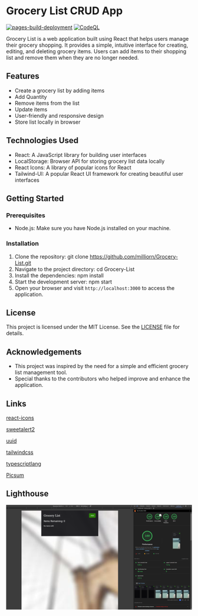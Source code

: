 # Grocery List CRUD App

[![pages-build-deployment](https://github.com/milliorn/Grocery-List/actions/workflows/pages/pages-build-deployment/badge.svg)](https://github.com/milliorn/Grocery-List/actions/workflows/pages/pages-build-deployment)
[![CodeQL](https://github.com/milliorn/Grocery-List/actions/workflows/github-code-scanning/codeql/badge.svg)](https://github.com/milliorn/Grocery-List/actions/workflows/github-code-scanning/codeql)

Grocery List is a web application built using React that helps users manage their grocery shopping. It provides a simple, intuitive interface for creating, editing, and deleting grocery items. Users can add items to their shopping list and remove them when they are no longer needed.

## Features

- Create a grocery list by adding items
- Add Quantity
- Remove items from the list
- Update items
- User-friendly and responsive design
- Store list locally in browser

## Technologies Used

- React: A JavaScript library for building user interfaces
- LocalStorage: Browser API for storing grocery list data locally
- React Icons: A library of popular icons for React
- Tailwind-UI: A popular React UI framework for creating beautiful user interfaces

## Getting Started

### Prerequisites

- Node.js: Make sure you have Node.js installed on your machine.

### Installation

1. Clone the repository: git clone <https://github.com/milliorn/Grocery-List.git>
2. Navigate to the project directory: cd Grocery-List
3. Install the dependencies: npm install
4. Start the development server: npm start
5. Open your browser and visit `http://localhost:3000` to access the application.

## License

This project is licensed under the MIT License. See the [LICENSE](LICENSE) file for details.

## Acknowledgements

- This project was inspired by the need for a simple and efficient grocery list management tool.
- Special thanks to the contributors who helped improve and enhance the application.

## Links

[react-icons](https://github.com/react-icons/react-icons)

[sweetalert2](https://github.com/sweetalert2/sweetalert2)

[uuid](https://github.com/uuidjs/uuid)

[tailwindcss](https://tailwindcss.com/docs/guides/create-react-app)

[typescriptlang](https://www.typescriptlang.org)

[Picsum](https://picsum.photos/)

## Lighthouse

![Cloud Landing Page](public/lighthouse.png)
